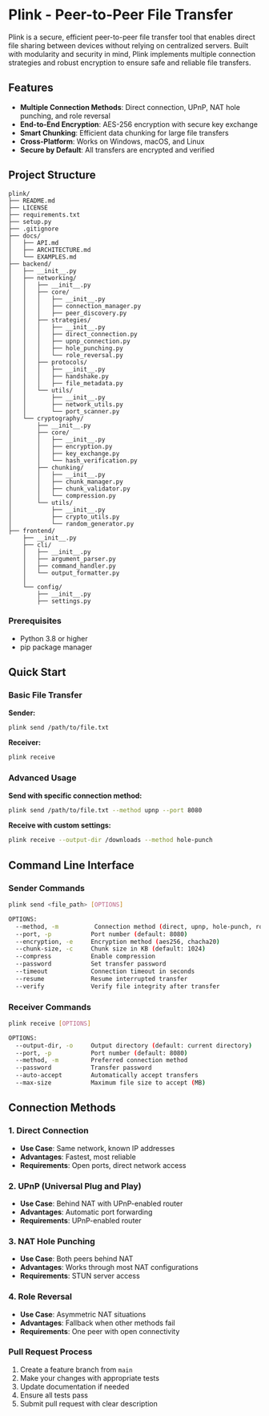 # Plink - Peer-to-Peer File Transfer


Plink is a secure, efficient peer-to-peer file transfer tool that enables direct file sharing between devices without relying on centralized servers. Built with modularity and security in mind, Plink implements multiple connection strategies and robust encryption to ensure safe and reliable file transfers.

## Features

-  **Multiple Connection Methods**: Direct connection, UPnP, NAT hole punching, and role reversal
-  **End-to-End Encryption**: AES-256 encryption with secure key exchange
-  **Smart Chunking**: Efficient data chunking for large file transfers
-  **Cross-Platform**: Works on Windows, macOS, and Linux
-  **Secure by Default**: All transfers are encrypted and verified

## Project Structure

```
plink/
├── README.md
├── LICENSE
├── requirements.txt
├── setup.py
├── .gitignore
├── docs/
│   ├── API.md
│   ├── ARCHITECTURE.md
│   └── EXAMPLES.md
├── backend/
│   ├── __init__.py
│   ├── networking/
│   │   ├── __init__.py
│   │   ├── core/
│   │   │   ├── __init__.py
│   │   │   ├── connection_manager.py
│   │   │   ├── peer_discovery.py
│   │   ├── strategies/
│   │   │   ├── __init__.py
│   │   │   ├── direct_connection.py
│   │   │   ├── upnp_connection.py
│   │   │   ├── hole_punching.py
│   │   │   └── role_reversal.py
│   │   ├── protocols/
│   │   │   ├── __init__.py
│   │   │   ├── handshake.py
│   │   │   ├── file_metadata.py
│   │   └── utils/
│   │       ├── __init__.py
│   │       ├── network_utils.py
│   │       └── port_scanner.py
│   └── cryptography/
│       ├── __init__.py
│       ├── core/
│       │   ├── __init__.py
│       │   ├── encryption.py
│       │   ├── key_exchange.py
│       │   └── hash_verification.py
│       ├── chunking/
│       │   ├── __init__.py
│       │   ├── chunk_manager.py
│       │   ├── chunk_validator.py
│       │   └── compression.py
│       └── utils/
│           ├── __init__.py
│           ├── crypto_utils.py
│           └── random_generator.py
├── frontend/
    ├── __init__.py
    ├── cli/
    │   ├── __init__.py
    │   ├── argument_parser.py
    │   ├── command_handler.py
    │   └── output_formatter.py
    │  
    └── config/
        ├── __init__.py
        ├── settings.py
```

### Prerequisites

- Python 3.8 or higher
- pip package manager

## Quick Start

### Basic File Transfer

**Sender:**
```bash
plink send /path/to/file.txt
```

**Receiver:**
```bash
plink receive
```

### Advanced Usage

**Send with specific connection method:**
```bash
plink send /path/to/file.txt --method upnp --port 8080
```

**Receive with custom settings:**
```bash
plink receive --output-dir /downloads --method hole-punch
```

## Command Line Interface

### Sender Commands

```bash
plink send <file_path> [OPTIONS]

OPTIONS:
  --method, -m          Connection method (direct, upnp, hole-punch, role-reverse)
  --port, -p           Port number (default: 8080)
  --encryption, -e     Encryption method (aes256, chacha20)
  --chunk-size, -c     Chunk size in KB (default: 1024)
  --compress           Enable compression
  --password           Set transfer password
  --timeout            Connection timeout in seconds
  --resume             Resume interrupted transfer
  --verify             Verify file integrity after transfer
```

### Receiver Commands

```bash
plink receive [OPTIONS]

OPTIONS:
  --output-dir, -o     Output directory (default: current directory)
  --port, -p           Port number (default: 8080)
  --method, -m         Preferred connection method
  --password           Transfer password
  --auto-accept        Automatically accept transfers
  --max-size           Maximum file size to accept (MB)
```

## Connection Methods

### 1. Direct Connection
- **Use Case**: Same network, known IP addresses
- **Advantages**: Fastest, most reliable
- **Requirements**: Open ports, direct network access

### 2. UPnP (Universal Plug and Play)
- **Use Case**: Behind NAT with UPnP-enabled router
- **Advantages**: Automatic port forwarding
- **Requirements**: UPnP-enabled router

### 3. NAT Hole Punching
- **Use Case**: Both peers behind NAT
- **Advantages**: Works through most NAT configurations
- **Requirements**: STUN server access

### 4. Role Reversal
- **Use Case**: Asymmetric NAT situations
- **Advantages**: Fallback when other methods fail
- **Requirements**: One peer with open connectivity

### Pull Request Process

1. Create a feature branch from `main`
2. Make your changes with appropriate tests
3. Update documentation if needed
4. Ensure all tests pass
5. Submit pull request with clear description
